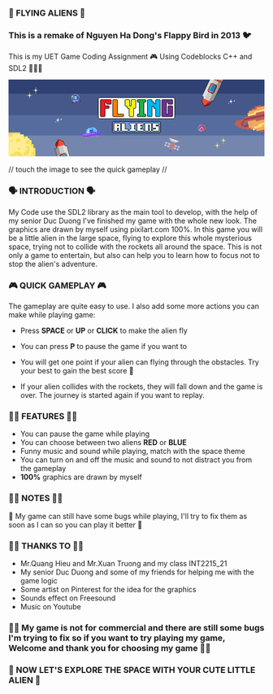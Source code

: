 ### 👾 FLYING ALIENS 👾
### This is a remake of Nguyen Ha Dong's Flappy Bird in 2013 🐦
This is my UET Game Coding Assignment 🎮 Using Codeblocks C++ and SDL2 🧑🏻‍💻 

[![Google Drive Thumbnail](https://github.com/duckysayhello/Flying-Aliens/blob/main/image/introduce.png)](https://drive.google.com/file/d/1oH_lP_Mgg7Tf5XRo9OxHxPJcXrE-SrF2/view?usp=sharing)

// touch the image to see the quick gameplay //

### 🗣️ INTRODUCTION 🗣️
My Code use the SDL2 library as the main tool to develop, with the help of my senior Duc Duong I've finished my game with the whole new look. The graphics are drawn by myself using pixilart.com 100%. In this game you will be a little alien in the large space, flying to explore this whole mysterious space, trying not to collide with the rockets all around the space. This is not only a game to entertain, but also can help you to learn how to focus not to stop the alien's adventure.

### 🎮 QUICK GAMEPLAY 🎮
The gameplay are quite easy to use. I also add some more actions you can make while playing game:
- Press <b>SPACE</b> or <b>UP</b> or <b>CLICK</b> to make the alien fly
- You can press <b>P</b> to pause the game if you want to

- You will get one point if your alien can flying through the obstacles. Try your best to gain the best score 🥰
- If your alien collides with the rockets, they will fall down and the game is over. The journey is started again if you want to replay.

### 🤌🏻 FEATURES 🤌🏻
- You can pause the game while playing
- You can choose between two aliens <b>RED</b> or <b>BLUE</b>
- Funny music and sound while playing, match with the space theme
- You can turn on and off the music and sound to not distract you from the gameplay
- <b>100%</b> graphics are drawn by myself

### 🤏🏻 NOTES 🤏🏻
🥲 My game can still have some bugs while playing, I'll try to fix them as soon as I can so you can play it better 🥰

### 🫰🏻 THANKS TO 🫰🏻
- Mr.Quang Hieu and Mr.Xuan Truong and my class INT2215_21
- My senior Duc Duong and some of my friends for helping me with the game logic
- Some artist on Pinterest for the idea for the graphics
- Sounds effect on Freesound
- Music on Youtube

### 👍🏻 My game is not for commercial and there are still some bugs I'm trying to fix so if you want to try playing my game, Welcome and thank you for choosing my game 👍🏻
### 👾 NOW LET'S EXPLORE THE SPACE WITH YOUR CUTE LITTLE ALIEN 👾

